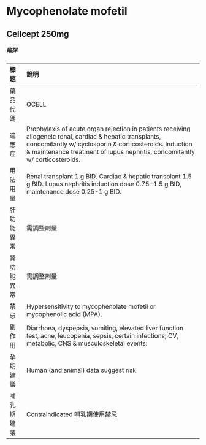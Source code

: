 # Mycophenolate mofetil

## Cellcept 250mg

##### 臨採

| 標題       | 說明                                                                                                                                                                                                                                                |
|:-----------|:----------------------------------------------------------------------------------------------------------------------------------------------------------------------------------------------------------------------------------------------------|
| 藥品代碼   | OCELL                                                                                                                                                                                                                                               |
| 適應症     | Prophylaxis of acute organ rejection in patients receiving allogeneic renal, cardiac & hepatic transplants, concomitantly w/ cyclosporin & corticosteroids. Induction & maintenance treatment of lupus nephritis, concomitantly w/ corticosteroids. |
| 用法用量   | Renal transplant 1 g BID. Cardiac & hepatic transplant 1.5 g BID. Lupus nephritis induction dose 0.75-1.5 g BID, maintenance dose 0.25-1 g BID.                                                                                                     |
| 肝功能異常 | 需調整劑量                                                                                                                                                                                                                                          |
| 腎功能異常 | 需調整劑量                                                                                                                                                                                                                                          |
| 禁忌       | Hypersensitivity to mycophenolate mofetil or mycophenolic acid (MPA).                                                                                                                                                                               |
| 副作用     | Diarrhoea, dyspepsia, vomiting, elevated liver function test, acne, leucopenia, sepsis, certain infections; CV, metabolic, CNS & musculoskeletal events.                                                                                            |
| 孕期建議   | Human (and animal) data suggest risk                                                                                                                                                                                                                |
| 哺乳期建議 | Contraindicated 哺乳期使用禁忌                                                                                                                                                                                                                      |

